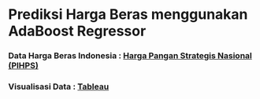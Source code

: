 # Prediksi Harga Beras menggunakan AdaBoost Regressor
<h3>Data Harga Beras Indonesia : <a href='https://www.bi.go.id/hargapangan'>Harga Pangan Strategis Nasional (PIHPS)</a></h3>
<h3>Visualisasi Data : <a href='https://public.tableau.com/views/VisualisasiPrediksiHargaBerasBulanMei2024/RicePriceVisualizationforMay2024InIndonesia?:language=en-US&:sid=&:display_count=n&:origin=viz_share_link'>Tableau</a></h3>
